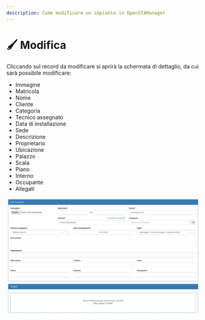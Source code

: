 ```yaml
---
description: Come modificare un impianto in OpenSTAManager
---
```


# 🖌 Modifica

Cliccando sul record da modificare si aprirà la schermata di dettaglio, da cui sarà possibile modificare:

* Immagine
* Matricola
* Nome
* Cliente
* Categoria
* Tecnico assegnato
* Data di installazione
* Sede
* Descrizione
* Proprietario
* Ubicazione
* Palazzo
* Scala
* Piano
* Interno
* Occupante
* Allegati

![](<../../../.gitbook/assets/image (601).png>)

